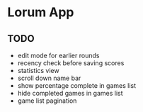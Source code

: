 # Lorum App

## TODO

- edit mode for earlier rounds
- recency check before saving scores
- statistics view
- scroll down name bar
- show percentage complete in games list
- hide completed games in games list
- game list pagination
